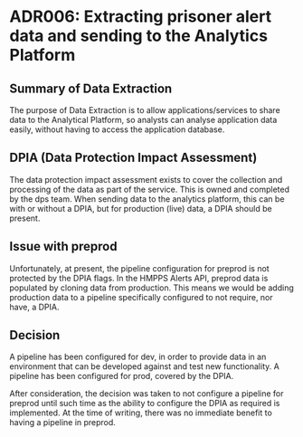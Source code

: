 # ADR006: Extracting prisoner alert data and sending to the Analytics Platform

## Summary of Data Extraction

The purpose of Data Extraction is to allow applications/services to share data to the Analytical Platform, so analysts can analyse application data easily, without having to access the application database.

## DPIA (Data Protection Impact Assessment)

The data protection impact assessment exists to cover the collection and processing of the data as part of the service. This is owned and completed by the dps team. When sending data to the analytics platform, this can be with or without a DPIA, but for production (live) data, a DPIA should be present.

## Issue with preprod

Unfortunately, at present, the pipeline configuration for preprod is not protected by the DPIA flags. In the HMPPS Alerts API, preprod data is populated by cloning data from production. This means we would be adding production data to a pipeline specifically configured to not require, nor have, a DPIA.

## Decision

A pipeline has been configured for dev, in order to provide data in an environment that can be developed against and test new functionality.
A pipeline has been configured for prod, covered by the DPIA.

After consideration, the decision was taken to not configure a pipeline for preprod until such time as the ability to configure the DPIA as required is implemented. At the time of writing, there was no immediate benefit to having a pipeline in preprod.